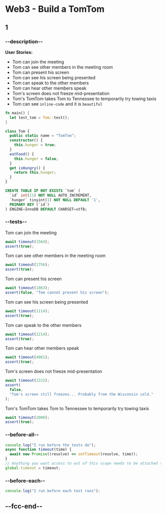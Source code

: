 # Web3 - Build a TomTom

## 1

### --description--

**User Stories:**

- Tom can join the meeting
- Tom can see other members in the meeting room
- Tom can present his screen
- Tom can see his screen being presented
- Tom can speak to the other members
- Tom can hear other members speak
- Tom's screen does not freeze mid-presentation
- Tom's TomTom takes Tom to Tennessee to temporarily try towing taxis
- Tom can see `inline-code` and it is `beautiful`

```rust
fn main() {
  let test_tom = Tom::test();
}
```

```typescript
class Tom {
  public static name = "TomTom";
  constructor() {
    this.hunger = true;
  }
  eatFood() {
    this.hunger = false;
  }
  get isHungry() {
    return this.hunger;
  }
}
```

```sql
CREATE TABLE IF NOT EXISTS `tom` (
  `id` int(11) NOT NULL AUTO_INCREMENT,
  `hunger` tinyint(1) NOT NULL DEFAULT '1',
  PRIMARY KEY (`id`)
) ENGINE=InnoDB DEFAULT CHARSET=utf8;
```

### --tests--

Tom can join the meeting

```js
await timeout(1564);
assert(true);
```

Tom can see other members in the meeting room

```js
await timeout(1756);
assert(true);
```

Tom can present his screen

```js
await timeout(1863);
assert(false, "Tom cannot present his screen");
```

Tom can see his screen being presented

```js
await timeout(1114);
assert(true);
```

Tom can speak to the other members

```js
await timeout(2214);
assert(true);
```

Tom can hear other members speak

```js
await timeout(4861);
assert(true);
```

Tom's screen does not freeze mid-presentation

```js
await timeout(2222);
assert(
  false,
  "Tom's screen still freezes... Probably from the Wisconsin cold."
);
```

Tom's TomTom takes Tom to Tennessee to temporarily try towing taxis

```js
await timeout(2000);
assert(true);
```

### --before-all--

```js
console.log("I run before the tests do");
async function timeout(time) {
  await new Promise((resolve) => setTimeout(resolve, time));
}
// Anything you want access to out of this scope needs to be attached to the global object.
global.timeout = timeout;
```

### --before-each--

```js
console.log("I run before each test runs");
```

## --fcc-end--
